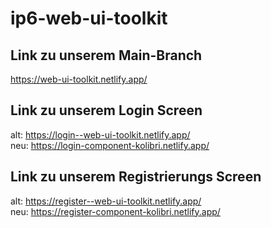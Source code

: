 # ip6-web-ui-toolkit

## Link zu unserem Main-Branch
https://web-ui-toolkit.netlify.app/

## Link zu unserem Login Screen
alt: https://login--web-ui-toolkit.netlify.app/  
neu: https://login-component-kolibri.netlify.app/

## Link zu unserem Registrierungs Screen
alt: https://register--web-ui-toolkit.netlify.app/  
neu: https://register-component-kolibri.netlify.app/

